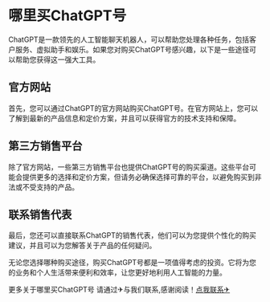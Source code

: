 # 哪里买ChatGPT号

ChatGPT是一款领先的人工智能聊天机器人，可以帮助您处理各种任务，包括客户服务、虚拟助手和娱乐。如果您对购买ChatGPT号感兴趣，以下是一些途径可以帮助您获得这一强大工具。

## 官方网站
首先，您可以通过ChatGPT的官方网站购买ChatGPT号。在官方网站上，您可以了解到最新的产品信息和定价方案，并且可以获得官方的技术支持和保障。

## 第三方销售平台
除了官方网站，一些第三方销售平台也提供ChatGPT号的购买渠道。这些平台可能会提供更多的选择和定价方案，但请务必确保选择可靠的平台，以避免购买到非法或不受支持的产品。

## 联系销售代表
最后，您还可以直接联系ChatGPT的销售代表，他们可以为您提供个性化的购买建议，并且可以为您解答关于产品的任何疑问。

无论您选择哪种购买途径，购买ChatGPT号都是一项值得考虑的投资。它将为您的业务和个人生活带来便利和效率，让您更好地利用人工智能的力量。

更多关于哪里买ChatGPT号 请通过✈与我们联系,感谢阅读！[点我联系✈](https://home.G208.com)